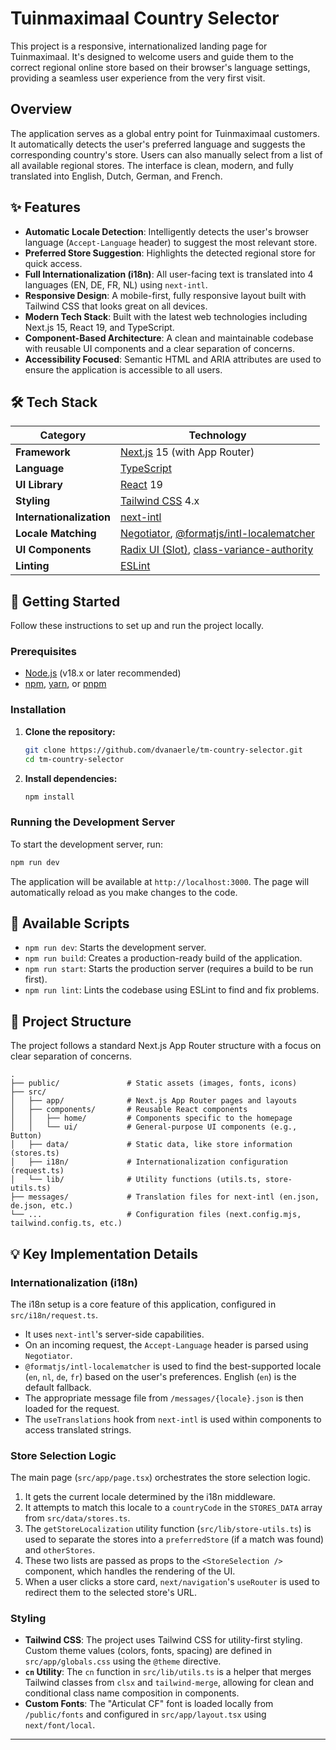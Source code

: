 # Tuinmaximaal Country Selector

This project is a responsive, internationalized landing page for Tuinmaximaal. It's designed to welcome users and guide them to the correct regional online store based on their browser's language settings, providing a seamless user experience from the very first visit.

## Overview

The application serves as a global entry point for Tuinmaximaal customers. It automatically detects the user's preferred language and suggests the corresponding country's store. Users can also manually select from a list of all available regional stores. The interface is clean, modern, and fully translated into English, Dutch, German, and French.

## ✨ Features

- **Automatic Locale Detection**: Intelligently detects the user's browser language (`Accept-Language` header) to suggest the most relevant store.
- **Preferred Store Suggestion**: Highlights the detected regional store for quick access.
- **Full Internationalization (i18n)**: All user-facing text is translated into 4 languages (EN, DE, FR, NL) using `next-intl`.
- **Responsive Design**: A mobile-first, fully responsive layout built with Tailwind CSS that looks great on all devices.
- **Modern Tech Stack**: Built with the latest web technologies including Next.js 15, React 19, and TypeScript.
- **Component-Based Architecture**: A clean and maintainable codebase with reusable UI components and a clear separation of concerns.
- **Accessibility Focused**: Semantic HTML and ARIA attributes are used to ensure the application is accessible to all users.

## 🛠️ Tech Stack

| Category                 | Technology                                                                                               |
| ------------------------ | -------------------------------------------------------------------------------------------------------- |
| **Framework**            | [Next.js](https://nextjs.org/) 15 (with App Router)                                                      |
| **Language**             | [TypeScript](https://www.typescriptlang.org/)                                                            |
| **UI Library**           | [React](https://react.dev/) 19                                                                           |
| **Styling**              | [Tailwind CSS](https://tailwindcss.com/) 4.x                                                             |
| **Internationalization** | [next-intl](https://next-intl-docs.vercel.app/)                                                          |
| **Locale Matching**      | [Negotiator](https://github.com/jshttp/negotiator), [@formatjs/intl-localematcher](https://formatjs.io/) |
| **UI Components**        | [Radix UI (Slot)](https://www.radix-ui.com/primitives), [class-variance-authority](https://cva.style/)   |
| **Linting**              | [ESLint](https://eslint.org/)                                                                            |

## 🚀 Getting Started

Follow these instructions to set up and run the project locally.

### Prerequisites

- [Node.js](https://nodejs.org/en/) (v18.x or later recommended)
- [npm](https://www.npmjs.com/), [yarn](https://yarnpkg.com/), or [pnpm](https://pnpm.io/)

### Installation

1.  **Clone the repository:**

    ```bash
    git clone https://github.com/dvanaerle/tm-country-selector.git
    cd tm-country-selector
    ```

2.  **Install dependencies:**
    ```bash
    npm install
    ```

### Running the Development Server

To start the development server, run:

```bash
npm run dev
```

The application will be available at `http://localhost:3000`. The page will automatically reload as you make changes to the code.

## 📜 Available Scripts

- `npm run dev`: Starts the development server.
- `npm run build`: Creates a production-ready build of the application.
- `npm run start`: Starts the production server (requires a build to be run first).
- `npm run lint`: Lints the codebase using ESLint to find and fix problems.

## 📂 Project Structure

The project follows a standard Next.js App Router structure with a focus on clear separation of concerns.

```
.
├── public/               # Static assets (images, fonts, icons)
├── src/
│   ├── app/              # Next.js App Router pages and layouts
│   ├── components/       # Reusable React components
│   │   ├── home/         # Components specific to the homepage
│   │   └── ui/           # General-purpose UI components (e.g., Button)
│   ├── data/             # Static data, like store information (stores.ts)
│   ├── i18n/             # Internationalization configuration (request.ts)
│   └── lib/              # Utility functions (utils.ts, store-utils.ts)
├── messages/             # Translation files for next-intl (en.json, de.json, etc.)
└── ...                   # Configuration files (next.config.mjs, tailwind.config.ts, etc.)
```

## 💡 Key Implementation Details

### Internationalization (i18n)

The i18n setup is a core feature of this application, configured in `src/i18n/request.ts`.

- It uses `next-intl`'s server-side capabilities.
- On an incoming request, the `Accept-Language` header is parsed using `Negotiator`.
- `@formatjs/intl-localematcher` is used to find the best-supported locale (`en`, `nl`, `de`, `fr`) based on the user's preferences. English (`en`) is the default fallback.
- The appropriate message file from `/messages/{locale}.json` is then loaded for the request.
- The `useTranslations` hook from `next-intl` is used within components to access translated strings.

### Store Selection Logic

The main page (`src/app/page.tsx`) orchestrates the store selection logic.

1.  It gets the current locale determined by the i18n middleware.
2.  It attempts to match this locale to a `countryCode` in the `STORES_DATA` array from `src/data/stores.ts`.
3.  The `getStoreLocalization` utility function (`src/lib/store-utils.ts`) is used to separate the stores into a `preferredStore` (if a match was found) and `otherStores`.
4.  These two lists are passed as props to the `<StoreSelection />` component, which handles the rendering of the UI.
5.  When a user clicks a store card, `next/navigation`'s `useRouter` is used to redirect them to the selected store's URL.

### Styling

- **Tailwind CSS**: The project uses Tailwind CSS for utility-first styling. Custom theme values (colors, fonts, spacing) are defined in `src/app/globals.css` using the `@theme` directive.
- **`cn` Utility**: The `cn` function in `src/lib/utils.ts` is a helper that merges Tailwind classes from `clsx` and `tailwind-merge`, allowing for clean and conditional class name composition in components.
- **Custom Fonts**: The "Articulat CF" font is loaded locally from `/public/fonts` and configured in `src/app/layout.tsx` using `next/font/local`.

---

